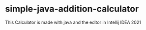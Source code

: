 # simple-java-addition-calculator
This Calculator is made with java and the editor in Intellij IDEA 2021
